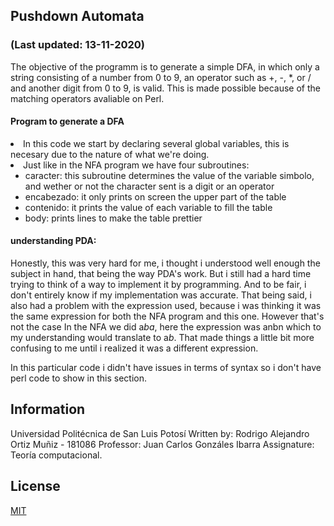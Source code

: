 ##  Pushdown Automata
### (Last updated: 13-11-2020)
The objective of the programm is to generate a simple DFA, in which only a string consisting of a number from 0 to 9, an operator such as +, -, *, or / and another digit from 0 to 9, is valid. This is made possible because of the matching operators avaliable on Perl.


#### Program to generate a DFA 
  <li>In this code we start by declaring several global variables, this is necesary due to the nature of what we're doing.</li>
  <li>Just like in the NFA program we have four subroutines: 
	<ul> <li>caracter: this subroutine determines the value of the variable simbolo, and wether or not the character sent is a digit or an operator</li>
		<li> encabezado: it only prints on screen the upper part of the table</li>
		<li> contenido: it prints the value of each variable to fill the table</li>
		<li> body: prints lines to make the table prettier</li>
	</ul>
  </li>  
  

#### understanding PDA:

Honestly, this was very hard for me, i thought i understood well enough the subject in hand, that being the way PDA's work. 
But i still had a hard time trying to think of a way to implement it by programming. And to be fair, i don't entirely know if my implementation was accurate.
That being said, i also had a problem with the expression used, because i was thinking it was the same expression for both the NFA program and this one. However that's not the case
In the NFA we did a*ba*, here the expression was anbn which to my understanding would translate to a*b*. That made things a little bit more confusing to me until i realized it was a different expression.

In this particular code i didn't have issues in terms of syntax so i don't have perl code to show in this section. 



## Information

Universidad Politécnica de San Luis Potosí
Written by: Rodrigo Alejandro Ortiz Muñiz - 181086
Professor: Juan Carlos Gonzáles Ibarra
Assignature: Teoría computacional.


## License
[MIT](https://choosealicense.com/licenses/mit/)
